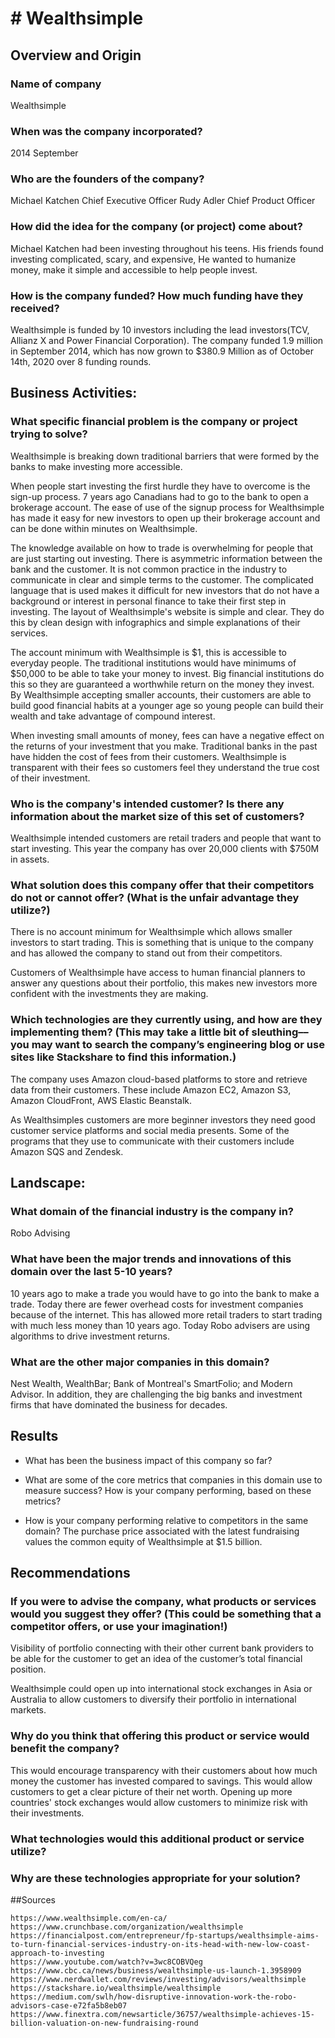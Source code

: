 # # Wealthsimple

## Overview and Origin

### Name of company
Wealthsimple

### When was the company incorporated?
2014 September

### Who are the founders of the company?
Michael Katchen Chief Executive Officer 
Rudy Adler Chief Product Officer

### How did the idea for the company (or project) come about?
Michael Katchen had been investing throughout his teens. His friends found investing complicated, scary, and expensive, He wanted to humanize money, make it simple and accessible to help people invest.

### How is the company funded? How much funding have they received?
Wealthsimple is funded by 10 investors including the lead investors(TCV, Allianz X  and Power Financial Corporation). The company funded 1.9 million in September 2014, which has now grown to $380.9 Million as of October 14th, 2020 over 8 funding rounds.
 
## Business Activities:

### What specific financial problem is the company or project trying to solve? 
Wealthsimple is breaking down traditional barriers that were formed by the banks to make investing more accessible. 

When people start investing the first hurdle they have to overcome is the sign-up process. 7 years ago Canadians had to go to the bank to open a brokerage account. The ease of use of the signup process for Wealthsimple has made it easy for new investors to open up their brokerage account and can be done within minutes on Wealthsimple.
				
The knowledge available on how to trade is overwhelming for people that are just starting out investing. There is asymmetric information between the bank and the customer. It is not common practice in the industry to communicate in clear and simple terms to the customer. The complicated language that is used makes it difficult for new investors that do not have a background or interest in personal finance to take their first step in investing. The layout of Wealthsimple's website is simple and clear. They do this by clean design with infographics and simple explanations of their services.

The account minimum with Wealthsimple is $1, this is accessible to everyday people. The traditional institutions would have minimums of $50,000 to be able to take your money to invest. Big financial institutions do this so they are guaranteed a worthwhile return on the money they invest. By Wealthsimple accepting smaller accounts, their customers are able to build good financial habits at a younger age so young people can build their wealth and take advantage of compound interest.

When investing small amounts of money, fees can have a negative effect on the returns of your investment that you make. Traditional banks in the past have hidden the cost of fees from their customers. Wealthsimple is transparent with their fees so customers feel they understand the true cost of their investment.

### Who is the company's intended customer?  Is there any information about the market size of this set of customers?
Wealthsimple intended customers are retail traders and people that want to start investing. This year the company has over 20,000 clients with $750M in assets.

### What solution does this company offer that their competitors do not or cannot offer? (What is the unfair advantage they utilize?)
There is no account minimum for Wealthsimple which allows smaller investors to start trading. This is something that is unique to the company and has allowed the company to stand out from their competitors.

Customers of Wealthsimple have access to human financial planners to answer any questions about their portfolio, this makes new investors more confident with the investments they are making.

### Which technologies are they currently using, and how are they implementing them? (This may take a little bit of sleuthing–– you may want to search the company’s engineering blog or use sites like Stackshare to find this information.)

The company uses Amazon cloud-based platforms to store and retrieve data from their customers. These include Amazon EC2, Amazon S3, Amazon CloudFront, AWS Elastic Beanstalk.

As Wealthsimples customers are more beginner investors they need good customer service platforms and social media presents. Some of the programs that they use to communicate with their customers include Amazon SQS and Zendesk. 

## Landscape:

### What domain of the financial industry is the company in?
Robo Advising 

### What have been the major trends and innovations of this domain over the last 5-10 years?
10 years ago to make a trade you would have to go into the bank to make a trade. Today there are fewer overhead costs for investment companies because of the internet. This has allowed more retail traders to start trading with much less money than 10 years ago. Today Robo advisers are using algorithms to drive investment returns.

### What are the other major companies in this domain?
Nest Wealth, WealthBar; Bank of Montreal's SmartFolio; and Modern Advisor. In addition, they are challenging the big banks and investment firms that have dominated the business for decades.

## Results

* What has been the business impact of this company so far?

* What are some of the core metrics that companies in this domain use to measure success? How is your company performing, based on these metrics?

* How is your company performing relative to competitors in the same domain?
The purchase price associated with the latest fundraising values the common equity of Wealthsimple at $1.5 billion.

## Recommendations

### If you were to advise the company, what products or services would you suggest they offer? (This could be something that a competitor offers, or use your imagination!)
Visibility of portfolio connecting with their other current bank providers to be able for the customer to get an idea of the customer’s total financial position.
 
Wealthsimple could open up into international stock exchanges in Asia or Australia to allow customers to diversify their portfolio in international markets.

### Why do you think that offering this product or service would benefit the company?
This would encourage transparency with their customers about how much money the customer has invested compared to savings. This would allow customers to get a clear picture of their net worth. Opening up more countries' stock exchanges would allow customers to minimize risk with their investments.

### What technologies would this additional product or service utilize?

### Why are these technologies appropriate for your solution?


##Sources

	https://www.wealthsimple.com/en-ca/
	https://www.crunchbase.com/organization/wealthsimple
	https://financialpost.com/entrepreneur/fp-startups/wealthsimple-aims-to-turn-financial-services-industry-on-its-head-with-new-low-coast-approach-to-investing
	https://www.youtube.com/watch?v=3wc8COBVQeg
	https://www.cbc.ca/news/business/wealthsimple-us-launch-1.3958909
	https://www.nerdwallet.com/reviews/investing/advisors/wealthsimple
	https://stackshare.io/wealthsimple/wealthsimple
	https://medium.com/swlh/how-disruptive-innovation-work-the-robo-advisors-case-e72fa5b8eb07
	https://www.finextra.com/newsarticle/36757/wealthsimple-achieves-15-billion-valuation-on-new-fundraising-round
